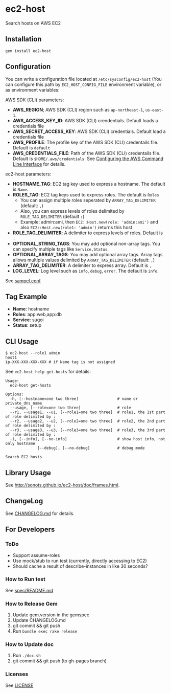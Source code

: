 # ec2-host

Search hosts on AWS EC2

## Installation

```
gem install ec2-host
```

## Configuration

You can write a configuration file located at `/etc/sysconfig/ec2-host` (You can configure this path by `EC2_HOST_CONFIG_FILE` environment variable), or as environment variables:

AWS SDK (CLI) parameters:

* **AWS_REGION**; AWS SDK (CLI) region such as `ap-northeast-1`, `us-east-1`. 
* **AWS_ACCESS_KEY_ID**: AWS SDK (CLI) crendentials. Default loads a credentials file
* **AWS_SECRET_ACCESS_KEY**: AWS SDK (CLI) credentials. Default load a credentials file
* **AWS_PROFILE**: The profile key of the AWS SDK (CLI) credentails file. Default is `default`
* **AWS_CREDENTIALS_FILE**: Path of the AWS SDK (CLI) credentails file. Default is `$HOME/.aws/credentials`. See [Configuring the AWS Command Line Interface](http://docs.aws.amazon.com/cli/latest/userguide/cli-chap-getting-started.html#cli-config-files) for details. 

ec2-host parameters:

* **HOSTNAME_TAG**: EC2 tag key used to express a hostname. The default is `Name`.
* **ROLES_TAG**: EC2 tag keys used to express roles. The default is `Roles`
  * You can assign multiple roles seperated by `ARRAY_TAG_DELIMITER` (default: `,`)
  * Also, you can express levels of roles delimited by `ROLE_TAG_DELIMITER` (default `:`)
  * Example: admin:ami, then `EC2::Host.new(role: 'admin:ami')` and also `EC2::Host.new(role1: 'admin')` returns this host
* **ROLE_TAG_DELIMITER**: A delimiter to express levels of roles. Default is `:`
* **OPTIONAL_STRING_TAGS**: You may add optional non-array tags. You can specify multiple tags like `Service,Status`. 
* **OPTIONAL_ARRAY_TAGS**: You may add optional array tags. Array tags allows multiple values delimited by `ARRAY_TAG_DELIMITER` (default: `,`)
* **ARRAY_TAG_DELIMITER**: A delimiter to express array. Default is `,`
* **LOG_LEVEL**: Log level such as `info`, `debug`, `error`. The default is `info`. 

See [sampel.conf](./sample.conf)

## Tag Example

* **Name**: hostname
* **Roles**: app:web,app:db
* **Service**: sugoi
* **Status**: setup

## CLI Usage

```
$ ec2-host --role1 admin
host1
ip-XXX-XXX-XXX-XXX # if Name tag is not assigned
```

See `ec2-host help get-hosts` for details:

```
Usage:
  ec2-host get-hosts

Options:
  -h, [--hostname=one two three]                 # name or private_dns_name
  --usage, [--role=one two three]                # role
  --r1, --usage1, --u1, [--role1=one two three]  # role1, the 1st part of role delimited by :
  --r2, --usage2, --u2, [--role2=one two three]  # role2, the 2nd part of role delimited by :
  --r3, --usage3, --u3, [--role3=one two three]  # role3, the 3rd part of role delimited by :
  -i, [--info], [--no-info]                      # show host info, not only hostname
              [--debug], [--no-debug]            # debug mode

Search EC2 hosts
```

## Library Usage

See http://sonots.github.io/ec2-host/doc/frames.html.

## ChangeLog

See [CHANGELOG.md](CHANGELOG.md) for details.

## For Developers

### ToDo

* Support assume-roles
* Use mock/stub to run test (currently, directly accessing to EC2)
* Should cache a result of describe-instances in like 30 seconds?

### How to Run test

See [spec/README.md](spec/README.md)

### How to Release Gem

1. Update gem.version in the gemspec
2. Update CHANGELOG.md
3. git commit && git push
4. Run `bundle exec rake release`

### How to Update doc

1. Run `./doc.sh`
2. git commit && git push (to gh-pages branch)

### Licenses

See [LICENSE](LICENSE)

